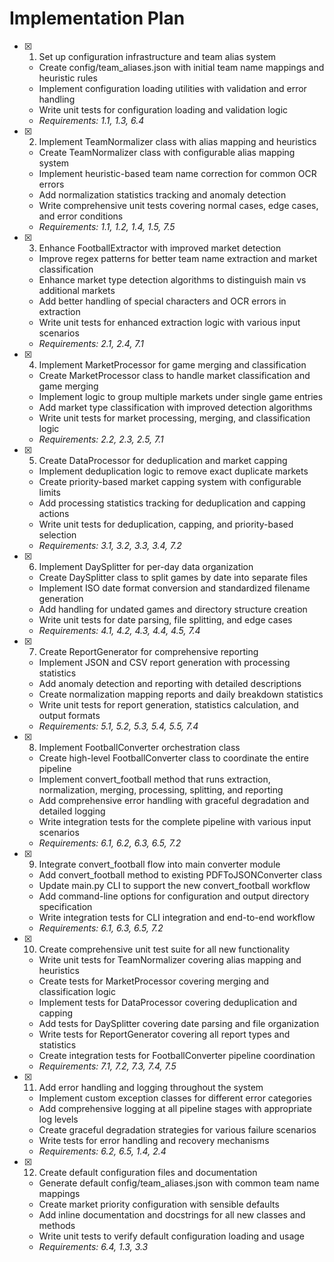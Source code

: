 # Implementation Plan

- [x] 1. Set up configuration infrastructure and team alias system

  - Create config/team_aliases.json with initial team name mappings and heuristic rules
  - Implement configuration loading utilities with validation and error handling
  - Write unit tests for configuration loading and validation logic
  - _Requirements: 1.1, 1.3, 6.4_

- [x] 2. Implement TeamNormalizer class with alias mapping and heuristics

  - Create TeamNormalizer class with configurable alias mapping system
  - Implement heuristic-based team name correction for common OCR errors
  - Add normalization statistics tracking and anomaly detection
  - Write comprehensive unit tests covering normal cases, edge cases, and error conditions
  - _Requirements: 1.1, 1.2, 1.4, 1.5, 7.5_

- [x] 3. Enhance FootballExtractor with improved market detection

  - Improve regex patterns for better team name extraction and market classification
  - Enhance market type detection algorithms to distinguish main vs additional markets
  - Add better handling of special characters and OCR errors in extraction
  - Write unit tests for enhanced extraction logic with various input scenarios
  - _Requirements: 2.1, 2.4, 7.1_

- [x] 4. Implement MarketProcessor for game merging and classification

  - Create MarketProcessor class to handle market classification and game merging
  - Implement logic to group multiple markets under single game entries
  - Add market type classification with improved detection algorithms
  - Write unit tests for market processing, merging, and classification logic
  - _Requirements: 2.2, 2.3, 2.5, 7.1_

- [x] 5. Create DataProcessor for deduplication and market capping

  - Implement deduplication logic to remove exact duplicate markets
  - Create priority-based market capping system with configurable limits
  - Add processing statistics tracking for deduplication and capping actions
  - Write unit tests for deduplication, capping, and priority-based selection
  - _Requirements: 3.1, 3.2, 3.3, 3.4, 7.2_

- [x] 6. Implement DaySplitter for per-day data organization

  - Create DaySplitter class to split games by date into separate files
  - Implement ISO date format conversion and standardized filename generation
  - Add handling for undated games and directory structure creation
  - Write unit tests for date parsing, file splitting, and edge cases
  - _Requirements: 4.1, 4.2, 4.3, 4.4, 4.5, 7.4_

- [x] 7. Create ReportGenerator for comprehensive reporting

  - Implement JSON and CSV report generation with processing statistics
  - Add anomaly detection and reporting with detailed descriptions
  - Create normalization mapping reports and daily breakdown statistics
  - Write unit tests for report generation, statistics calculation, and output formats
  - _Requirements: 5.1, 5.2, 5.3, 5.4, 5.5, 7.4_

- [x] 8. Implement FootballConverter orchestration class

  - Create high-level FootballConverter class to coordinate the entire pipeline
  - Implement convert_football method that runs extraction, normalization, merging, processing, splitting, and reporting
  - Add comprehensive error handling with graceful degradation and detailed logging
  - Write integration tests for the complete pipeline with various input scenarios
  - _Requirements: 6.1, 6.2, 6.3, 6.5, 7.2_

- [x] 9. Integrate convert_football flow into main converter module

  - Add convert_football method to existing PDFToJSONConverter class
  - Update main.py CLI to support the new convert_football workflow
  - Add command-line options for configuration and output directory specification
  - Write integration tests for CLI integration and end-to-end workflow
  - _Requirements: 6.1, 6.3, 6.5, 7.2_

- [x] 10. Create comprehensive unit test suite for all new functionality

  - Write unit tests for TeamNormalizer covering alias mapping and heuristics
  - Create tests for MarketProcessor covering merging and classification logic
  - Implement tests for DataProcessor covering deduplication and capping
  - Add tests for DaySplitter covering date parsing and file organization
  - Write tests for ReportGenerator covering all report types and statistics
  - Create integration tests for FootballConverter pipeline coordination
  - _Requirements: 7.1, 7.2, 7.3, 7.4, 7.5_

- [x] 11. Add error handling and logging throughout the system

  - Implement custom exception classes for different error categories
  - Add comprehensive logging at all pipeline stages with appropriate log levels
  - Create graceful degradation strategies for various failure scenarios
  - Write tests for error handling and recovery mechanisms
  - _Requirements: 6.2, 6.5, 1.4, 2.4_

- [x] 12. Create default configuration files and documentation
  - Generate default config/team_aliases.json with common team name mappings
  - Create market priority configuration with sensible defaults
  - Add inline documentation and docstrings for all new classes and methods
  - Write unit tests to verify default configuration loading and usage
  - _Requirements: 6.4, 1.3, 3.3_
